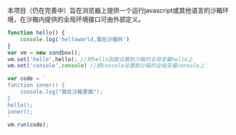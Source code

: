 本项目（仍在完善中）旨在浏览器上提供一个运行javascript或其他语言的沙箱环境，在沙箱内提供的全局环境接口可由外部定义。

```javascript
function hello() {
    console.log('helloworld,我在沙箱外')
}
var vm = new sandbox();
vm.set('hello',hello); //把hello函数设置到沙箱的全局变量hello上
vm.set('console',console) //把console设置到沙箱的全局变量console上

var code = `
function inner() {
    console.log("我在沙箱里面");
}
hello();
inner();
`
vm.run(code);
```